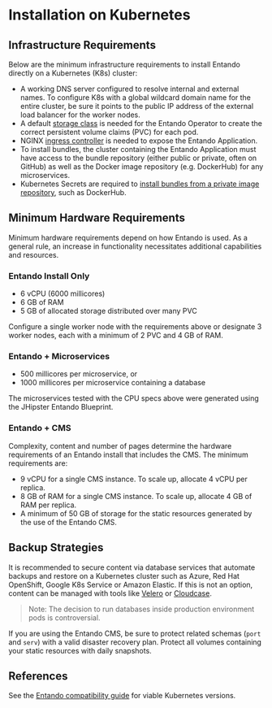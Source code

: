 # Installation on Kubernetes

## Infrastructure Requirements

Below are the minimum infrastructure requirements to install Entando directly on a Kubernetes (K8s) cluster:

- A working DNS server configured to resolve internal and external names. To configure K8s with a global wildcard domain name for the entire cluster, be sure it points to the public IP address of the external load balancer for the worker nodes.
- A default [storage class](https://kubernetes.io/docs/concepts/storage/storage-classes/) is needed for the Entando Operator to create the correct persistent volume claims (PVC) for each pod.
- NGINX [ingress controller](https://kubernetes.github.io/ingress-nginx/deploy/) is needed to expose the Entando Application.
- To install bundles, the cluster containing the Entando Application must have access to the bundle repository (either public or private, often on GitHub) as well as the Docker image repository (e.g. DockerHub) for any microservices.
- Kubernetes Secrets are required to [install bundles from a private image repository](../curate/ecr-private-images.md), such as DockerHub.

## Minimum Hardware Requirements

Minimum hardware requirements depend on how Entando is used. As a general rule, an increase in functionality necessitates additional capabilities and resources.
### Entando Install Only

- 6 vCPU (6000 millicores)
- 6 GB of RAM
- 5 GB of allocated storage distributed over many PVC

Configure a single worker node with the requirements above or designate 3 worker nodes, each with a minimum of 2 PVC and 4 GB of RAM.

### Entando + Microservices

- 500 millicores per microservice, or 
- 1000 millicores per microservice containing a database

The microservices tested with the CPU specs above were generated using the JHipster Entando Blueprint.

### Entando + CMS

Complexity, content and number of pages determine the hardware requirements of an Entando install that includes the CMS. The minimum requirements are:

- 9 vCPU for a single CMS instance. To scale up, allocate 4 vCPU per replica.
- 8 GB of RAM for a single CMS instance. To scale up, allocate 4 GB of RAM per replica.
- A minimum of 50 GB of storage for the static resources generated by the use of the Entando CMS.

## Backup Strategies

It is recommended to secure content via database services that automate backups and restore on a Kubernetes cluster such as Azure, Red Hat OpenShift, Google K8s Service or Amazon Elastic. If this is not an option, content can be managed with tools like [Velero](https://velero.io/) or [Cloudcase](https://cloudcasa.io/). 

> Note: The decision to run databases inside production environment pods is controversial.

 If you are using the Entando CMS, be sure to protect related schemas (`port` and `serv`) with a valid disaster recovery plan. Protect all volumes containing your static resources with daily snapshots.

## References
See the [Entando compatibility guide](https://www.entando.com/page/en/compatibility-guide) for viable Kubernetes versions.